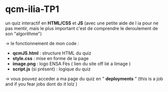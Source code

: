# qcm-ilia-TP1
un quiz interactif en **HTML/CSS** et **JS** (avec une petite aide de l ia pour ne pas mentir, mais le plus important c'est de comprendre le deroulement de son "algorithme") 

-> le fonctionnement de mon code :
- **qcmJS.html** : structure HTML du quiz  
- **style.css** : mise en forme de la page  
- **image.png** : logo ENSA Fès ( lien du site off lié a limage )   
- **script.js** (si présent) : logique du quiz

-> vous pouvez acceder a ma page du quiz en " **deployments** " 
(this is a job and if you fear jobs dont do it lolz ) 
